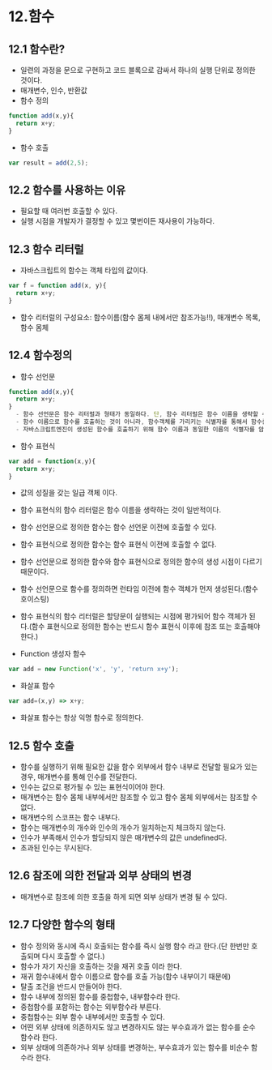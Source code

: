 # 12.함수

## 12.1 함수란?
- 일련의 과정을 문으로 구현하고 코드 블록으로 감싸서 하나의 실행 단위로 정의한 것이다.
- 매개변수, 인수, 반환값
- 함수 정의
```js
function add(x,y){
  return x+y;
}
```
- 함수 호출
```js
var result = add(2,5);
```

## 12.2 함수를 사용하는 이유
- 필요할 때 여러번 호출할 수 있다.
- 실행 시점을 개발자가 결정할 수 있고 몇번이든 재사용이 가능하다.

## 12.3 함수 리터럴
- 자바스크립트의 함수는 객체 타입의 값이다.
```js
var f = function add(x, y){
  return x+y;
}
```
- 함수 리터럴의 구성요소: 함수이름(함수 몸체 내에서만 참조가능!!), 매개변수 목록, 함수 몸체

## 12.4 함수정의
- 함수 선언문
```js
function add(x,y){
  return x+y;
}
  - 함수 선언문은 함수 리터럴과 형태가 동일하다. 단, 함수 리터럴은 함수 이름을 생략할 수 있으나 함수 선언문은 함수 이름을 생략할 수 없다.
  - 함수 이름으로 함수를 호출하는 것이 아니라, 함수객체를 가리키는 식별자를 통해서 함수를 호출한다.
  - 자바스크립트엔진이 생성된 함수를 호출하기 위해 함수 이름과 동일한 이름의 식별자를 암묵적으로 생성하고, 거기에 함수 객체를 할당한다.
```
- 함수 표현식
```js 
var add = function(x,y){
  return x+y;
}
```
  - 값의 성질을 갖는 일급 객체 이다.
  - 함수 표현식의 함수 리터럴은 함수 이름을 생략하는 것이 일반적이다.
  - 함수 선언문으로 정의한 함수는 함수 선언문 이전에 호출할 수 있다.
  - 함수 표현식으로 정의한 함수는 함수 표현식 이전에 호출할 수 없다.
  - 함수 선언문으로 정의한 함수와 함수 표현식으로 정의한 함수의 생성 시점이 다르기 때문이다.
  - 함수 선언문으로 함수를 정의하면 런타임 이전에 함수 객체가 먼저 생성된다.(함수 호이스팅)
  - 함수 표현식의 함수 리터럴은 할당문이 실행되는 시점에 평가되어 함수 객체가 된다.(함수 표현식으로 정의한 함수는 반드시 함수 표현식 이후에 참조 또는 호출해야 한다.)

- Function 생성자 함수
```js
var add = new Function('x', 'y', 'return x+y');
```

- 화살표 함수
```js
var add=(x,y) => x+y;
```
  - 화살표 함수는 항상 익명 함수로 정의한다.  


## 12.5 함수 호출
- 함수를 실행하기 위해 필요한 값을 함수 외부에서 함수 내부로 전달할 필요가 있는경우, 매개변수를 통해 인수를 전달한다.
- 인수는 값으로 평가될 수 있는 표현식이어야 한다.
- 매개변수는 함수 몸체 내부에서만 참조할 수 있고 함수 몸체 외부에서는 참조할 수 없다.
- 매개변수의 스코프는 함수 내부다.
- 함수는 매개변수의 개수와 인수의 개수가 일치하는지 체크하지 않는다.
- 인수가 부족해서 인수가 할당되지 않은 매개변수의 값은 undefined다.
- 초과된 인수는 무시된다.

## 12.6 참조에 의한 전달과 외부 상태의 변경
- 매개변수로 참조에 의한 호출을 하게 되면 외부 상태가 변경 될 수 있다.

## 12.7 다양한 함수의 형태
- 함수 정의와 동시에 즉시 호출되는 함수를 즉시 실행 함수 라고 한다.(단 한번만 호출되며 다시 호출할 수 없다.)
- 함수가 자기 자신을 호출하는 것을 재귀 호출 이라 한다.
- 재귀 함수내에서 함수 이름으로 함수를 호출 가능(함수 내부이기 때문에)
- 탈출 조건을 반드시 만들어야 한다.
- 함수 내부에 정의된 함수를 중첩함수, 내부함수라 한다.
- 중첩함수를 포함하는 함수는 외부함수라 부른다. 
- 중첩함수는 외부 함수 내부에서만 호출할 수 있다.
- 어떤 외부 상태에 의존하지도 않고 변경하지도 않는 부수효과가 없는 함수를 순수 함수라 한다.
- 외부 상태에 의존하거나 외부 상태를 변경하는, 부수효과가 있는 함수를 비순수 함수라 한다.
